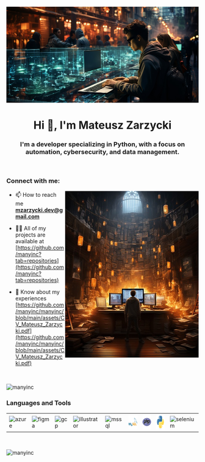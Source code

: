 ![MasterHead](https://github.com/manyinc/manyinc/blob/main/assets/header_bg.jpg?raw=true)
<h1 align="center">Hi 👋, I'm Mateusz Zarzycki</h1>
<h3 align="center">I'm a developer specializing in Python, with a focus on automation, cybersecurity, and data management.</h3>
<br>
<h3 align="left">Connect with me:</h3>
<img align="right" alt="Coding" width="350" src="https://github.com/manyinc/manyinc/blob/main/assets/nav_img.jpg?raw=true">
 
 - 📫 How to reach me **mzarzycki.dev@gmail.com**

 - 👨‍💻 All of my projects are available at [https://github.com/manyinc?tab=repositories](https://github.com/manyinc?tab=repositories)
  
 - 📄 Know about my experiences [https://github.com/manyinc/manyinc/blob/main/assets/CV_Mateusz_Zarzycki.pdf](https://github.com/manyinc/manyinc/blob/main/assets/CV_Mateusz_Zarzycki.pdf)

<br>

<p><img align="center" src="https://github-readme-stats.vercel.app/api/top-langs?username=manyinc&show_icons=true&theme=dark&title_color=00cfde&text_color=06c270&bg_color=0d1117&hide_border=true&locale=en&layout=compact" alt="manyinc" /></p>

### Languages and Tools
<table>
  <tr>
    <td><img src="https://www.vectorlogo.zone/logos/microsoft_azure/microsoft_azure-icon.svg" alt="azure" width="40" height="40"/></td>
    <td><img src="https://www.vectorlogo.zone/logos/figma/figma-icon.svg" alt="figma" width="40" height="40"/></td>
    <td><img src="https://www.vectorlogo.zone/logos/google_cloud/google_cloud-icon.svg" alt="gcp" width="40" height="40"/></td>
    <td><img src="https://www.vectorlogo.zone/logos/adobe_illustrator/adobe_illustrator-icon.svg" alt="illustrator" width="40" height="40"/></td>
    <td><img src="https://www.svgrepo.com/show/303229/microsoft-sql-server-logo.svg" alt="mssql" width="40" height="40"/></td>
    <td><img src="https://raw.githubusercontent.com/devicons/devicon/master/icons/mysql/mysql-original-wordmark.svg" alt="mysql" width="40" height="40"/></td>
    <td><img src="https://raw.githubusercontent.com/devicons/devicon/master/icons/php/php-original.svg" alt="php" width="40" height="40"/></td>
    <td><img src="https://raw.githubusercontent.com/devicons/devicon/master/icons/python/python-original.svg" alt="python" width="40" height="40"/></td>
    <td><img src="https://raw.githubusercontent.com/detain/svg-logos/780f25886640cef088af994181646db2f6b1a3f8/svg/selenium-logo.svg" alt="selenium" width="40" height="40"/></td>
  </tr>
</table>

<br>

<p align="left"> <img src="https://komarev.com/ghpvc/?username=manyinc&label=Profile%20views&color=0e75b6&style=flat" alt="manyinc" /> </p>

